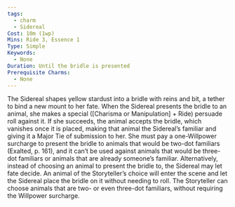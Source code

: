 ```yaml
---
tags:
  - charm
  - Sidereal
Cost: 10m (1wp)
Mins: Ride 3, Essence 1
Type: Simple
Keywords:
  - None
Duration: Until the bridle is presented
Prerequisite Charms:
  - None
---
```

The Sidereal shapes yellow stardust into a bridle with reins and bit, a tether to bind a new mount to her fate. When the Sidereal presents the bridle to an animal, she makes a special ([Charisma or Manipulation] + Ride) persuade roll against it. If she succeeds, the animal accepts the bridle, which vanishes once it is placed, making that animal the Sidereal’s familiar and giving it a Major Tie of submission to her. She must pay a one-Willpower surcharge to present the bridle to animals that would be two-dot familiars (Exalted, p. 161), and it can’t be used against animals that would be three-dot familiars or animals that are already someone’s familiar. Alternatively, instead of choosing an animal to present the bridle to, the Sidereal may let fate decide. An animal of the Storyteller’s choice will enter the scene and let the Sidereal place the bridle on it without needing to roll. The Storyteller can choose animals that are two- or even three-dot familiars, without requiring the Willpower surcharge.